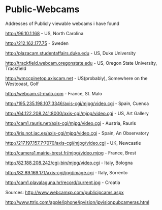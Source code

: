 # Public-Webcams
Addresses of Publicly viewable webcams i have found



http://96.10.1.168 - US, North Carolina

http://212.162.177.75 - Sweden

http://plazacam.studentaffairs.duke.edu - US, Duke University

http://trackfield.webcam.oregonstate.edu - US, Oregon State University, Trackfield

http://wmccpinetop.axiscam.net - US(probably), Somewhere on the Westcoast, Golf

http://webcam.st-malo.com - France, St. Malo

http://195.235.198.107:3346/axis-cgi/mjpg/video.cgi - Spain, Cuenca

http://64.122.208.241:8000/axis-cgi/mjpg/video.cgi - US, Art Gallery

http://cam1.rauris.net/axis-cgi/mjpg/video.cgi - Austria, Rauris

http://iris.not.iac.es/axis-cgi/mjpg/video.cgi - Spain, An Observatory

http://217.197.157.7:7070/axis-cgi/mjpg/video.cgi - UK, Newcastle

http://camera1.mairie-brest.fr/mjpg/video.mjpg - France, Brest

http://82.188.208.242/cgi-bin/mjpg/video.cgi - Italy, Bologna

http://82.89.169.171/axis-cgi/jpg/image.cgi - Italy, Sorrento

http://cam1.plavalaguna.hr/record/current.jpg - Croatia





Sources:
http://www.webcamxp.com/publicipcams.aspx

http://www.ttrix.com/apple/iphone/ipvision/ipvisionpubcameras.html


